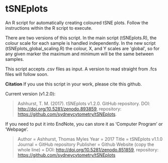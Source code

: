 # tSNEplots
An R script for automatically creating coloured tSNE plots. Follow the instructions within the R script to execute.

There are two versions of this script. In the main script (tSNEplots.R), the colour scale for each sample is handled independently. In the new script (tSNEplots_global_scaling.R) the colour, X, and Y scales are 'global', so for any given marker the maximum and minimum will be the same between samples.

This script accepts .csv files as input. A version to read straight from .fcs files will follow soon.

**Citation**
If you use this script in your work, please cite this github.

Current version (v1.2.0):

> Ashhurst, T. M. (2017). tSNEplots v1.2.0. GitHub repository. DOI: http://doi.org/10.5281/zenodo.893859, repository: https://github.com/sydneycytometry/tSNEplots.

If you need to put it into EndNote, you can store it as ‘Computer Program’ or ‘Webpage’.

> Author =					                Ashhurst, Thomas Myles
> Year =						                2017
> Title =						                tSNEplots v1.1.0
> Journal = 				                GitHub repository
> Publisher = 			                Github
> Website (copy the whole line) = 	DOI: http://doi.org/10.5281/zenodo.851859, repository: https://github.com/sydneycytometry/tSNEplots
